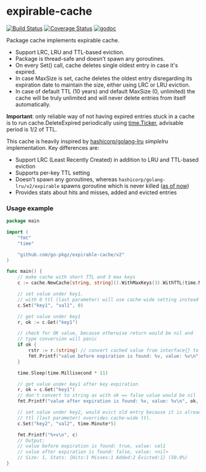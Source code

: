 # expirable-cache

[![Build Status](https://github.com/go-pkgz/expirable-cache/workflows/build/badge.svg)](https://github.com/go-pkgz/expirable-cache/actions)
[![Coverage Status](https://coveralls.io/repos/github/go-pkgz/expirable-cache/badge.svg?branch=master)](https://coveralls.io/github/go-pkgz/expirable-cache?branch=master)
[![godoc](https://godoc.org/github.com/go-pkgz/expirable-cache?status.svg)](https://pkg.go.dev/github.com/go-pkgz/expirable-cache?tab=doc)

Package cache implements expirable cache.

- Support LRC, LRU and TTL-based eviction.
- Package is thread-safe and doesn't spawn any goroutines.
- On every Set() call, cache deletes single oldest entry in case it's expired.
- In case MaxSize is set, cache deletes the oldest entry disregarding its expiration date to maintain the size,
either using LRC or LRU eviction.
- In case of default TTL (10 years) and default MaxSize (0, unlimited) the cache will be truly unlimited
 and will never delete entries from itself automatically.

**Important**: only reliable way of not having expired entries stuck in a cache is to
run cache.DeleteExpired periodically using [time.Ticker](https://golang.org/pkg/time/#Ticker),
advisable period is 1/2 of TTL.

This cache is heavily inspired by [hashicorp/golang-lru](https://github.com/hashicorp/golang-lru) _simplelru_ implementation. Key differences are:

- Support LRC (Least Recently Created) in addition to LRU and TTL-based eviction
- Supports per-key TTL setting
- Doesn't spawn any goroutines, whereas `hashicorp/golang-lru/v2/expirable` spawns goroutine which is never killed ([as of now](https://github.com/hashicorp/golang-lru/issues/159))
- Provides stats about hits and misses, added and evicted entries

### Usage example

```go
package main

import (
	"fmt"
	"time"

	"github.com/go-pkgz/expirable-cache/v2"
)

func main() {
	// make cache with short TTL and 3 max keys
	c := cache.NewCache[string, string]().WithMaxKeys(3).WithTTL(time.Millisecond * 10)

	// set value under key1.
	// with 0 ttl (last parameter) will use cache-wide setting instead (10ms).
	c.Set("key1", "val1", 0)

	// get value under key1
	r, ok := c.Get("key1")

	// check for OK value, because otherwise return would be nil and
	// type conversion will panic
	if ok {
		rstr := r.(string) // convert cached value from interface{} to real type
		fmt.Printf("value before expiration is found: %v, value: %v\n", ok, rstr)
	}

	time.Sleep(time.Millisecond * 11)

	// get value under key1 after key expiration
	r, ok = c.Get("key1")
	// don't convert to string as with ok == false value would be nil
	fmt.Printf("value after expiration is found: %v, value: %v\n", ok, r)

	// set value under key2, would evict old entry because it is already expired.
	// ttl (last parameter) overrides cache-wide ttl.
	c.Set("key2", "val2", time.Minute*5)

	fmt.Printf("%+v\n", c)
	// Output:
	// value before expiration is found: true, value: val1
	// value after expiration is found: false, value: <nil>
	// Size: 1, Stats: {Hits:1 Misses:1 Added:2 Evicted:1} (50.0%)
}
```